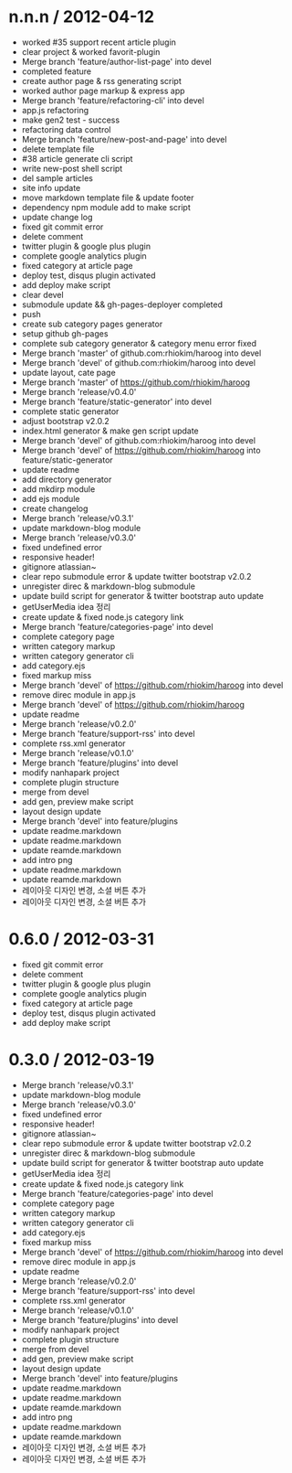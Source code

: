 
n.n.n / 2012-04-12 
==================

  * worked #35 support recent article plugin
  * clear project & worked favorit-plugin
  * Merge branch 'feature/author-list-page' into devel
  * completed feature
  * create author page & rss generating script
  * worked author page markup & express app
  * Merge branch 'feature/refactoring-cli' into devel
  * app.js refactoring
  * make gen2 test - success
  * refactoring data control
  * Merge branch 'feature/new-post-and-page' into devel
  * delete template file
  * #38 article generate cli script
  * write new-post shell script
  * del sample articles
  * site info update
  * move markdown template file & update footer
  * dependency npm module add to make script
  * update change log
  * fixed git commit error
  * delete comment
  * twitter plugin & google plus plugin
  * complete google analytics plugin
  * fixed category at article page
  * deploy test, disqus plugin activated
  * add deploy make script
  * clear devel
  * submodule update && gh-pages-deployer completed
  * push
  * create sub category pages generator
  * setup github gh-pages
  * complete sub category generator & category menu error fixed
  * Merge branch 'master' of github.com:rhiokim/haroog into devel
  * Merge branch 'devel' of github.com:rhiokim/haroog into devel
  * update layout, cate page
  * Merge branch 'master' of https://github.com/rhiokim/haroog
  * Merge branch 'release/v0.4.0'
  * Merge branch 'feature/static-generator' into devel
  * complete static generator
  * adjust bootstrap v2.0.2
  * index.html generator & make gen script update
  * Merge branch 'devel' of github.com:rhiokim/haroog into devel
  * Merge branch 'devel' of https://github.com/rhiokim/haroog into feature/static-generator
  * update readme
  * add directory generator
  * add mkdirp module
  * add ejs module
  * create changelog
  * Merge branch 'release/v0.3.1'
  * update markdown-blog module
  * Merge branch 'release/v0.3.0'
  * fixed undefined error
  * responsive header!
  * gitignore atlassian~
  * clear repo submodule error & update twitter bootstrap v2.0.2
  * unregister direc & markdown-blog submodule
  * update build script for generator & twitter bootstrap auto update
  * getUserMedia idea 정리
  * create update & fixed node.js category link
  * Merge branch 'feature/categories-page' into devel
  * complete category page
  * written category markup
  * written category generator cli
  * add category.ejs
  * fixed markup miss
  * Merge branch 'devel' of https://github.com/rhiokim/haroog into devel
  * remove direc module in app.js
  * Merge branch 'devel' of https://github.com/rhiokim/haroog
  * update readme
  * Merge branch 'release/v0.2.0'
  * Merge branch 'feature/support-rss' into devel
  * complete rss.xml generator
  * Merge branch 'release/v0.1.0'
  * Merge branch 'feature/plugins' into devel
  * modify nanhapark project
  * complete plugin structure
  * merge from devel
  * add gen, preview make script
  * layout design update
  * Merge branch 'devel' into feature/plugins
  * update readme.markdown
  * update readme.markdown
  * update reamde.markdown
  * add intro png
  * update readme.markdown
  * update reamde.markdown
  * 레이아웃 디자인 변경, 소셜 버튼 추가
  * 레이아웃 디자인 변경, 소셜 버튼 추가

0.6.0 / 2012-03-31 
==================

  * fixed git commit error
  * delete comment
  * twitter plugin & google plus plugin
  * complete google analytics plugin
  * fixed category at article page
  * deploy test, disqus plugin activated
  * add deploy make script

0.3.0 / 2012-03-19 
==================

  * Merge branch 'release/v0.3.1'
  * update markdown-blog module
  * Merge branch 'release/v0.3.0'
  * fixed undefined error
  * responsive header!
  * gitignore atlassian~
  * clear repo submodule error & update twitter bootstrap v2.0.2
  * unregister direc & markdown-blog submodule
  * update build script for generator & twitter bootstrap auto update
  * getUserMedia idea 정리
  * create update & fixed node.js category link
  * Merge branch 'feature/categories-page' into devel
  * complete category page
  * written category markup
  * written category generator cli
  * add category.ejs
  * fixed markup miss
  * Merge branch 'devel' of https://github.com/rhiokim/haroog into devel
  * remove direc module in app.js
  * update readme
  * Merge branch 'release/v0.2.0'
  * Merge branch 'feature/support-rss' into devel
  * complete rss.xml generator
  * Merge branch 'release/v0.1.0'
  * Merge branch 'feature/plugins' into devel
  * modify nanhapark project
  * complete plugin structure
  * merge from devel
  * add gen, preview make script
  * layout design update
  * Merge branch 'devel' into feature/plugins
  * update readme.markdown
  * update readme.markdown
  * update reamde.markdown
  * add intro png
  * update readme.markdown
  * update reamde.markdown
  * 레이아웃 디자인 변경, 소셜 버튼 추가
  * 레이아웃 디자인 변경, 소셜 버튼 추가
